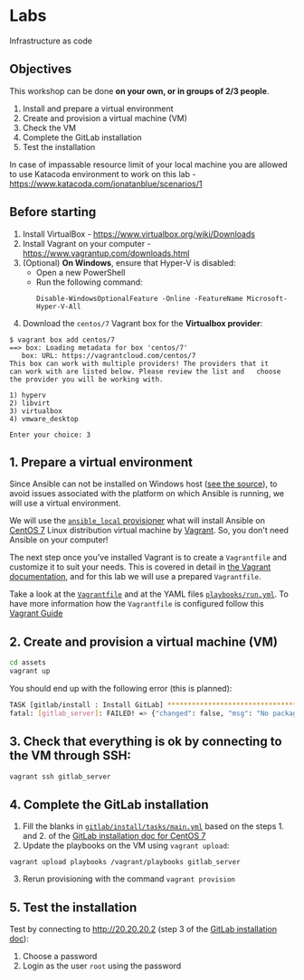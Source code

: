 # Labs 

Infrastructure as code 

## Objectives

This workshop can be done **on your own, or in groups of 2/3 people**.

1. Install and prepare a virtual environment
2. Create and provision a virtual machine (VM)
3. Check the VM
4. Complete the GitLab installation
5. Test the installation 

In case of impassable resource limit of your local machine you are allowed to use Katacoda environment to work on this lab -  https://www.katacoda.com/jonatanblue/scenarios/1

## Before starting
  
1. Install VirtualBox - https://www.virtualbox.org/wiki/Downloads
2. Install Vagrant on your computer - https://www.vagrantup.com/downloads.html
3. (Optional) **On Windows**, ensure that Hyper-V is disabled:
   - Open a new PowerShell
   - Run the following command:   
      ```
      Disable-WindowsOptionalFeature -Online -FeatureName Microsoft-Hyper-V-All
      ```
4. Download the `centos/7` Vagrant box for the **Virtualbox provider**:

  ```
  $ vagrant box add centos/7
  ==> box: Loading metadata for box 'centos/7'
     box: URL: https://vagrantcloud.com/centos/7
  This box can work with multiple providers! The providers that it
  can work with are listed below. Please review the list and   choose
  the provider you will be working with.

  1) hyperv
  2) libvirt
  3) virtualbox
  4) vmware_desktop

  Enter your choice: 3
  ```

## 1. Prepare a virtual environment

Since Ansible can not be installed on Windows host ([see the source](https://docs.ansible.com/ansible/latest/installation_guide/intro_installation.html#control-node-requirements)), to avoid issues associated with the platform on which Ansible is running, we will use a virtual environment.

We will use the [`ansible_local` provisioner](https://www.vagrantup.com/docs/provisioning/ansible_local.html) what will install Ansible on [CentOS 7](https://www.centos.org/) Linux distribution virtual machine by [Vagrant](https://www.vagrantup.com/). So, you don't need Ansible on your computer!

The next step once you’ve installed Vagrant is to create a `Vagrantfile` and customize it to suit your needs. This is covered in detail in [the Vagrant documentation](https://www.vagrantup.com/docs/), and for this lab we will use a prepared `Vagrantfile`.

Take a look at the [`Vagrantfile`](assets/Vagrantfile) and at the YAML files [`playbooks/run.yml`](../assets/lab-8-ansible/playbooks/run.yml). To have more information how the `Vagrantfile` is configured follow this [Vagrant Guide](https://docs.ansible.com/ansible/latest/scenario_guides/guide_vagrant.html)

## 2. Create and provision a virtual machine (VM)

```bash
cd assets
vagrant up
```

You should end up with the following error (this is planned): 
 
```bash
TASK [gitlab/install : Install GitLab] *****************************************
fatal: [gitlab_server]: FAILED! => {"changed": false, "msg": "No package matching 'gitlab-ee' found available, installed or updated", "rc": 126, "results": ["No package matching 'gitlab-ee' found available, installed or updated"]}
```

## 3. Check that everything is ok by connecting to the VM through SSH:

```bash
vagrant ssh gitlab_server
```

## 4. Complete the GitLab installation

1. Fill the blanks in [`gitlab/install/tasks/main.yml`](assets/playbooks/roles/gitlab/install/tasks/main.yml) based on the steps 1. and 2. of the [GitLab installation doc for CentOS 7](https://about.gitlab.com/install/#centos-7)
2. Update the playbooks on the VM using `vagrant upload`:
  ```
  vagrant upload playbooks /vagrant/playbooks gitlab_server
  ```
3. Rerun provisioning with the command `vagrant provision`

## 5. Test the installation 

Test by connecting to http://20.20.20.2 (step 3 of the [GitLab installation doc](https://about.gitlab.com/install/#centos-7)):

 1. Choose a password
 2. Login as the user `root` using the password
